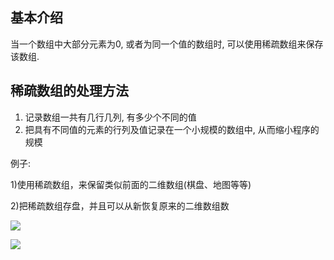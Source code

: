 ## 基本介绍

当一个数组中大部分元素为0, 或者为同一个值的数组时, 可以使用稀疏数组来保存该数组.



## 稀疏数组的处理方法

1. 记录数组一共有几行几列, 有多少个不同的值
2. 把具有不同值的元素的行列及值记录在一个小规模的数组中, 从而缩小程序的规模



例子:

1)使用稀疏数组，来保留类似前面的二维数组(棋盘、地图等等)

2)把稀疏数组存盘，并且可以从新恢复原来的二维数组数

![](https://youpaiyun.zongqilive.cn/image/20200822112900.png)

![](https://youpaiyun.zongqilive.cn/image/20200822112909.png)



























